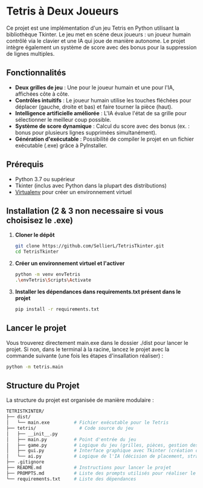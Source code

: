 # Tetris à Deux Joueurs

Ce projet est une implémentation d'un jeu Tetris en Python utilisant la bibliothèque Tkinter. Le jeu met en scène deux joueurs : un joueur humain contrôlé via le clavier et une IA qui joue de manière autonome. Le projet intègre également un système de score avec des bonus pour la suppression de lignes multiples.

## Fonctionnalités

- **Deux grilles de jeu** : Une pour le joueur humain et une pour l'IA, affichées côte à côte.
- **Contrôles intuitifs** : Le joueur humain utilise les touches fléchées pour déplacer (gauche, droite et bas) et faire tourner la pièce (haut).
- **Intelligence artificielle améliorée** : L'IA évalue l'état de sa grille pour sélectionner le meilleur coup possible.
- **Système de score dynamique** : Calcul du score avec des bonus (ex. : bonus pour plusieurs lignes supprimées simultanément).
- **Génération d'exécutable** : Possibilité de compiler le projet en un fichier exécutable (.exe) grâce à PyInstaller.

## Prérequis

- Python 3.7 ou supérieur
- Tkinter (inclus avec Python dans la plupart des distributions)
- [Virtualenv](https://docs.python.org/fr/3/library/venv.html) pour créer un environnement virtuel

## Installation (2 & 3 non necessaire si vous choisisez le .exe)

1. **Cloner le dépôt**

   ```sh
   git clone https://github.com/SellierL/TetrisTkinter.git
   cd TetrisTkinter
   ```

2. **Créer un environnement virtuel et l'activer**
    ```sh
    python -m venv envTetris
    .\envTetris\Scripts\Activate
    ```

3. **Installer les dépendances dans requirements.txt présent dans le projet**
    ```sh
    pip install -r requirements.txt
    ```

## Lancer le projet

Vous trouverez directement main.exe dans le dossier ./dist pour lancer le projet.
Si non, dans le terminal à la racine, lancez le projet avec la commande suivante (une fois les étapes d'insallation réaliser) :
```sh
python -m tetris.main
```

## Structure du Projet

La structure du projet est organisée de manière modulaire :

```sh
TETRISTKINTER/
├── dist/               
│   └── main.exe         # Fichier exécutable pour le Tetris
├── tetris/                # Code source du jeu
│   ├── __init__.py
│   ├── main.py          # Point d'entrée du jeu
│   ├── game.py          # Logique du jeu (grilles, pièces, gestion des règles)
│   ├── gui.py           # Interface graphique avec Tkinter (création de la fenêtre, canvas, gestion des widgets)
│   └── ai.py            # Logique de l'IA (décision de placement, stratégie simple)
├── .gitignore
├── README.md            # Instructions pour lancer le projet
├── PROMPTS.md           # Liste des prompts utilisés pour réaliser le projet
└── requirements.txt     # Liste des dépendances
```